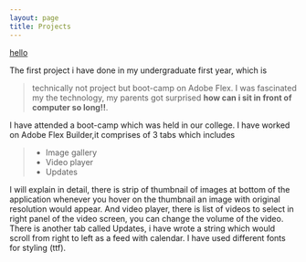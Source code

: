 ```yaml
---
layout: page
title: Projects
---
```


[hello](About)

The first project i have done in my undergraduate first year, which is
> technically not project but boot-camp on Adobe Flex. I was fascinated my the technology, my parents got surprised **how can i sit in front of computer so long!!**.

I have attended a boot-camp which was held in our college. I have worked on Adobe Flex Builder,it comprises of 3 tabs which includes
>* Image gallery
>* Video player
>* Updates

I will explain in detail, there is strip of thumbnail of images at bottom of the application whenever you hover on the thumbnail an image with original resolution would appear. And video player, there is list of videos to select in right panel of the video screen, you can change the volume of the video. There is another tab called Updates, i have wrote a string which would scroll from right to left as a  feed with calendar. I have used different fonts for styling (ttf).
